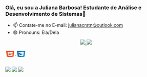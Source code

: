 ### Olá, eu sou a Juliana Barbosa! Estudante de Análise e Desenvolvimento de Sistemas👋


- 📫 Contate-me no E-mail: julianacrstn@outlook.com
- 😄 Pronouns: Ela/Dela

<div align="center">
  <a href="https://github.com/barbosa01">
  <img height="180em" src="https://github-readme-stats.vercel.app/api?username=barbosa01&show_icons=true&theme=dracula&include_all_commits=true&count_private=true"/>
  <img height="180em" src="https://github-readme-stats.vercel.app/api/top-langs/?username=barbosa01&layout=compact&langs_count=7&theme=dracula"/>
</div>
  <div style="display: inline_block"><br>
  <img align="center" alt="Rafa-HTML" height="20" width="30" src="https://raw.githubusercontent.com/devicons/devicon/master/icons/html5/html5-original.svg">
  <img align="center" alt="Rafa-CSS" height="20" width="30" src="https://raw.githubusercontent.com/devicons/devicon/master/icons/css3/css3-original.svg"> 
</div>
  
   ##
  
  <div> 
  
  <a href="https://instagram.com/oidaju" target="_blank"><img src="https://img.shields.io/badge/-Instagram-%23E4405F?style=for-the-badge&logo=instagram&logoColor=white" target="_blank"></a>
 <a href="https://discord.gg/oidaju#7687" target="_blank"><img src="https://img.shields.io/badge/Discord-7289DA?style=for-the-badge&logo=discord&logoColor=white" target="_blank"></a> 
  <a href="https://www.linkedin.com/in/julianabarbosa01/" target="_blank"><img src="https://img.shields.io/badge/-LinkedIn-%230077B5?style=for-the-badge&logo=linkedin&logoColor=white" target="_blank"></a> 
 
 
</div>

  

